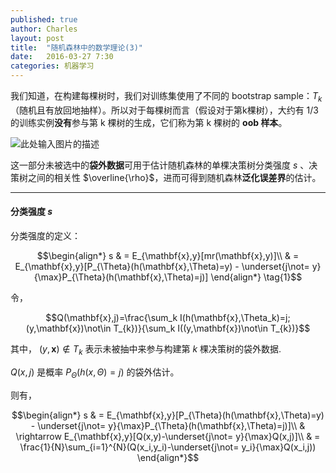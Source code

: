 ```yaml
---
published: true
author: Charles
layout: post
title:  "随机森林中的数学理论(3)"
date:   2016-03-27 7:30
categories: 机器学习
---
```


我们知道，在构建每棵树时，我们对训练集使用了不同的 bootstrap sample：$T_k$（随机且有放回地抽样）。所以对于每棵树而言（假设对于第k棵树），大约有 1/3 的训练实例**没有**参与第 k 棵树的生成，它们称为第 k 棵树的 **oob 样本**。

![此处输入图片的描述][1]

这一部分未被选中的**袋外数据**可用于估计随机森林的单棵决策树分类强度 $s$ 、决策树之间的相关性 $\overline{\rho}$，进而可得到随机森林**泛化误差界**的估计。


----------


#### 分类强度 $s$

分类强度的定义：

$$\begin{align*}
s & = E_{\mathbf{x},y}[mr(\mathbf{x},y)]\\
& = E_{\mathbf{x},y}[P_{\Theta}(h(\mathbf{x},\Theta)=y) - \underset{j\not= y}{\max}P_{\Theta}(h(\mathbf{x},\Theta)=j)]
\end{align*} \tag{1}$$


令，

$$Q(\mathbf{x},j)=\frac{\sum_k I(h(\mathbf{x},\Theta_k)=j;(y,\mathbf{x})\not\in T_{k})}{\sum_k I((y,\mathbf{x})\not\in T_{k})}$$

其中， $(y,\mathbf{x})\not\in T_{k}$ 表示未被抽中来参与构建第 $k$ 棵决策树的袋外数据. 

$Q(x,j)$ 是概率 $P_{\Theta}(h(x,\Theta)=j)$ 的袋外估计。

则有，

$$\begin{align*}
s & = E_{\mathbf{x},y}[P_{\Theta}(h(\mathbf{x},\Theta)=y) - \underset{j\not= y}{\max}P_{\Theta}(h(\mathbf{x},\Theta)=j)]\\
& \rightarrow E_{\mathbf{x},y}[Q(x,y)-\underset{j\not= y}{\max}Q(x,j)]\\
& = \frac{1}{N}\sum_{i=1}^{N}(Q(x_i,y_i)-\underset{j\not= y_i}{\max}Q(x_i,j))
\end{align*}$$


  [1]: http://7xjbdi.com1.z0.glb.clouddn.com/2016-04-03_112544.png